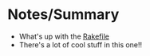 # Notes/Summary

- What's up with the [Rakefile](Rakefile)
- There's a lot of cool stuff in this one!!